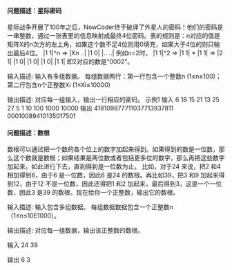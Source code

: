 #### 问题描述：星际密码

星际战争开展了100年之后，NowCoder终于破译了外星人的密码！他们的密码是一串整数，通过一张表里的信息映射成最终4位密码。表的规则是：n对应的值是矩阵X的n次方的左上角，如果这个数不足4位则用0填充，如果大于4位的则只输出最后4位。
|1 1|^n => |Xn ..|
|1 0|      |.. ..|
例如n=2时，
|1 1|^2 => |1 1| * |1 1| => |2 1|
|1 0|      |1 0|   |1 0|    |1 1|
即2对应的数是“0002”。

输入描述:
输入有多组数据。
每组数据两行：第一行包含一个整数n (1≤n≤100)；第二行包含n个正整数Xi (1≤Xi≤10000)


输出描述:
对应每一组输入，输出一行相应的密码。
示例1
输入
6
18 15 21 13 25 27
5
1 10 100 1000 10000
输出
418109877711037713937811
00010089410135017501

#### 问题描述：数根
数根可以通过把一个数的各个位上的数字加起来得到。如果得到的数是一位数，那么这个数就是数根；如果结果是两位数或者包括更多位的数字，那么再把这些数字加起来。如此进行下去，直到得到是一位数为止。
比如，对于24 来说，把2 和4 相加得到6，由于6 是一位数，因此6 是24 的数根。再比如39，把3 和9 加起来得到12，由于12 不是一位数，因此还得把1 和2 加起来，最后得到3，这是一个一位数，因此3 是39 的数根。现在给你一个正整数，输出它的数根。

输入描述:
输入包含多组数据。
每组数据数据包含一个正整数n（1≤n≤10E1000）。

输出描述:
对应每一组数据，输出该正整数的数根。

输入
24
39

输出
6
3